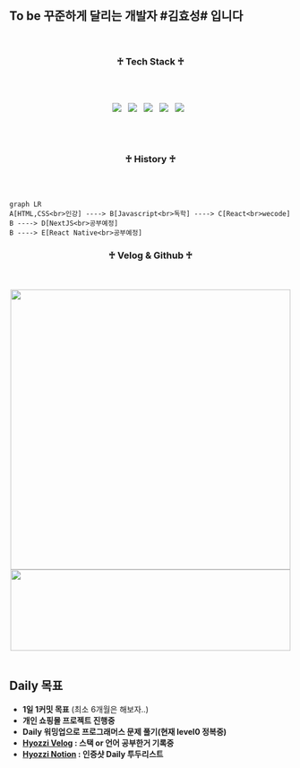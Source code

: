 

## To be 꾸준하게 달리는 개발자 #김효성# 입니다

<br>
<h3 align="center"><b>♰ Tech Stack ♰</b></h3>
<br>
<br>
<p align="center">
<img src="https://img.shields.io/badge/HTML5-E34F26?style=flat-square&logo=HTML5&logoColor=white"/></a> &nbsp
<img src="https://img.shields.io/badge/CSS3-1572B6?style=flat-square&logo=CSS3&logoColor=white"/></a> &nbsp
<img src="https://img.shields.io/badge/JavaScript-F7DF1E?style=flat-square&logo=JavaScript&logoColor=white"/></a> &nbsp
<img src="https://img.shields.io/badge/Node.js-339933?style=flat-square&logo=Node.js&logoColor=white"/></a> &nbsp
<img src="https://img.shields.io/badge/react-444444?style=flat-square&logo=react&logoColor=white"/></a> &nbsp
<!-- <img src="https://img.shields.io/badge/Android-3DDC84?style=flat-square&logo=Android&logoColor=white"/></a> &nbsp -->

</p>
<br>
<br>
<h3 align="center"><b>♰ History ♰</b></h3>
<br>
<br>

```mermaid
graph LR
A[HTML,CSS<br>인강] ----> B[Javascript<br>독학] ----> C[React<br>wecode]
B ----> D[NextJS<br>공부예정]
B ----> E[React Native<br>공부예정]
```
<h3 align="center"><b>♰ Velog & Github ♰</b></h3>

<div align="center">
 
 <br>
 <br>
 <a href="https://velog.io/@gytjdwlwhs"><img src="https://velog-readme-stats.vercel.app/api?name=gytjdwlwhs" width="500" > </a>
  <a href="https://github.com/hyozzi92/github-readme-stats" ><img src="https://github-readme-stats.vercel.app/api?username=hyozzi92" height="145" width="500" > </a>


 


</div>
<br>

## Daily 목표 
 - **1일 1커밋 목표** (최소 6개월은 해보자..)
- **개인 쇼핑몰 프로젝트 진행중**
- **Daily 워밍업으로 프로그래머스 문제 풀기(현재 level0 정복중)**
- **[Hyozzi Velog](https://velog.io/@gytjdwlwhs) : 스택 or 언어 공부한거 기록중**
- **[Hyozzi Notion](https://www.notion.so/Daily-To-do-List-5348b1dbd01c43cd9d8d84b4fec586aa) : 인증샷 Daily 투두리스트**

